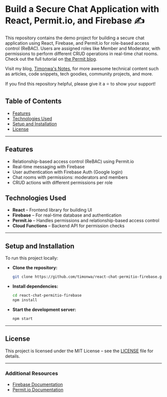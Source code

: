 # Build a Secure Chat Application with React, Permit.io, and Firebase :writing_hand:

This repository contains the demo project for building a secure chat application using React, Firebase, and Permit.io for role-based access control (ReBAC). Users are assigned roles like Member and Moderator, with permissions to perform different CRUD operations in real-time chat rooms. Check out the full tutorial on [the Permit blog](https://www.permit.io/blog/coding-tutorial-build-a-secure-chat-app-with-react-firebase-and-permitio).

Visit my blog, [Timonwa's Notes](https://tech.timonwa.com/blog), for more awesome technical content such as articles, code snippets, tech goodies, community
projects, and more.

If you find this repository helpful, please give it a ⭐ to show your support!

## Table of Contents

- [Features](#features)
- [Technologies Used](#technologies-used)
- [Setup and Installation](#setup-and-installation)
- [License](#license)

---

## Features

- Relationship-based access control (ReBAC) using Permit.io
- Real-time messaging with Firebase
- User authentication with Firebase Auth (Google login)
- Chat rooms with permissions: moderators and members
- CRUD actions with different permissions per role

## Technologies Used

- **React** – Frontend library for building UI
- **Firebase** – For real-time database and authentication
- **Permit.io** – Handles permissions and relationship-based access control
- **Cloud Functions** – Backend API for permission checks

---

## Setup and Installation

To run this project locally:

- **Clone the repository:**

  ```bash
  git clone https://github.com/timonwa/react-chat-permitio-firebase.git
  ```

- **Install dependencies:**

  ```bash
  cd react-chat-permitio-firebase
  npm install
  ```

- **Start the development server:**

  ```bash
  npm start
  ```

---

## License

This project is licensed under the MIT License – see the [LICENSE](https://github.com/Timonwa/react-chat-permitio-firebase/blob/main/LICENSE.MD) file
for details.

---

### Additional Resources

- [Firebase Documentation](https://firebase.google.com/docs)
- [Permit.io Documentation](https://docs.permit.io)
